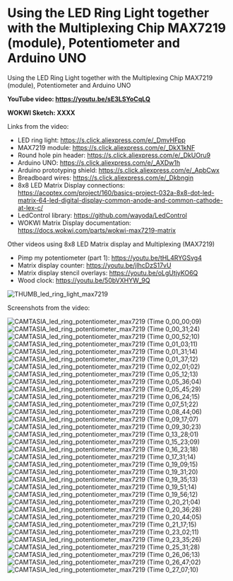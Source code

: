 # Using the LED Ring Light together with the Multiplexing Chip MAX7219 (module), Potentiometer and Arduino UNO
Using the LED Ring Light together with the Multiplexing Chip MAX7219 (module), Potentiometer and Arduino UNO


**YouTube video: https://youtu.be/sE3LSYoCqLQ**

**WOKWI Sketch: XXXX**


Links from the video:
- LED ring light: https://s.click.aliexpress.com/e/_DmvHFpp
- MAX7219 module: https://s.click.aliexpress.com/e/_DkX1kNF
- Round hole pin header: https://s.click.aliexpress.com/e/_DkUOru9
- Arduino UNO: https://s.click.aliexpress.com/e/_AXDw1h
- Arduino prototyping shield: https://s.click.aliexpress.com/e/_ApbCwx
- Breadboard wires: https://s.click.aliexpress.com/e/_Dkbngin
- 8x8 LED Matrix Display connections: https://acoptex.com/project/160/basics-project-032a-8x8-dot-led-matrix-64-led-digital-display-common-anode-and-common-cathode-at-lex-c/
- LedControl library: https://github.com/wayoda/LedControl
- WOKWI Matrix Display documentation: https://docs.wokwi.com/parts/wokwi-max7219-matrix

Other videos using 8x8 LED Matrix display and Multiplexing (MAX7219)
- Pimp my potentiometer (part 1): https://youtu.be/tHL4RYGSvg4
- Matrix display counter: https://youtu.be/jlhcDzS17vU
- Matrix display stencil overlays: https://youtu.be/oLgUtjyKO6Q
- Wood clock: https://youtu.be/50bVXHYW_9Q



![THUMB_led_ring_light_max7219](https://github.com/upiir/led_ring_light_with_max7219/assets/117754156/66c7708b-7ec0-464e-8043-a2afb5495284)


Screenshots from the video:

![CAMTASIA_led_ring_potentiometer_max7219 (Time 0_00_00;09)](https://github.com/upiir/led_ring_light_with_max7219/assets/117754156/b9bf6988-0acc-421d-bdd4-3a94aea17861)
![CAMTASIA_led_ring_potentiometer_max7219 (Time 0_00_31;24)](https://github.com/upiir/led_ring_light_with_max7219/assets/117754156/e440bb8d-66ac-4c61-91fc-074eb4fbf054)
![CAMTASIA_led_ring_potentiometer_max7219 (Time 0_00_52;10)](https://github.com/upiir/led_ring_light_with_max7219/assets/117754156/e7d62492-8ff4-4aac-b9d0-9b38ea455ebc)
![CAMTASIA_led_ring_potentiometer_max7219 (Time 0_01_03;11)](https://github.com/upiir/led_ring_light_with_max7219/assets/117754156/79684066-bd5c-4a0c-955d-fb32281ffff0)
![CAMTASIA_led_ring_potentiometer_max7219 (Time 0_01_31;14)](https://github.com/upiir/led_ring_light_with_max7219/assets/117754156/9d8dc05c-e5dc-4bc0-81ad-492ed090e9dd)
![CAMTASIA_led_ring_potentiometer_max7219 (Time 0_01_37;12)](https://github.com/upiir/led_ring_light_with_max7219/assets/117754156/61041d46-f8d2-4178-bed7-075cfee45caa)
![CAMTASIA_led_ring_potentiometer_max7219 (Time 0_02_01;02)](https://github.com/upiir/led_ring_light_with_max7219/assets/117754156/5e072723-7137-44ca-a9a4-1e715ef4d302)
![CAMTASIA_led_ring_potentiometer_max7219 (Time 0_05_12;13)](https://github.com/upiir/led_ring_light_with_max7219/assets/117754156/f52fcbec-63f4-4814-b4eb-8f5ac433138c)
![CAMTASIA_led_ring_potentiometer_max7219 (Time 0_05_36;04)](https://github.com/upiir/led_ring_light_with_max7219/assets/117754156/924514d2-063a-4c53-bda2-a56af031637d)
![CAMTASIA_led_ring_potentiometer_max7219 (Time 0_05_45;29)](https://github.com/upiir/led_ring_light_with_max7219/assets/117754156/40e58c30-60cd-41bb-8351-c8840ff88c7f)
![CAMTASIA_led_ring_potentiometer_max7219 (Time 0_06_24;15)](https://github.com/upiir/led_ring_light_with_max7219/assets/117754156/39cb6c3a-80c0-4024-b269-7db7a192dd8d)
![CAMTASIA_led_ring_potentiometer_max7219 (Time 0_07_51;22)](https://github.com/upiir/led_ring_light_with_max7219/assets/117754156/6d5869b4-312b-4e3f-8b29-9eee1682c1be)
![CAMTASIA_led_ring_potentiometer_max7219 (Time 0_08_44;06)](https://github.com/upiir/led_ring_light_with_max7219/assets/117754156/602d0a19-0981-4396-b583-e3ba3f5d9d29)
![CAMTASIA_led_ring_potentiometer_max7219 (Time 0_09_17;07)](https://github.com/upiir/led_ring_light_with_max7219/assets/117754156/0e2b99af-c964-43cd-8b5c-82155aa9d209)
![CAMTASIA_led_ring_potentiometer_max7219 (Time 0_09_30;23)](https://github.com/upiir/led_ring_light_with_max7219/assets/117754156/ac5b0516-6bfc-42fc-8995-333286b6b189)
![CAMTASIA_led_ring_potentiometer_max7219 (Time 0_13_28;01)](https://github.com/upiir/led_ring_light_with_max7219/assets/117754156/6bbf6563-5c59-451f-b93e-902c804ae0f0)
![CAMTASIA_led_ring_potentiometer_max7219 (Time 0_15_23;09)](https://github.com/upiir/led_ring_light_with_max7219/assets/117754156/6993c37b-9b22-4ecc-bc41-de705e8656cd)
![CAMTASIA_led_ring_potentiometer_max7219 (Time 0_16_23;18)](https://github.com/upiir/led_ring_light_with_max7219/assets/117754156/37909666-4cd4-4254-b355-77118e0ce038)
![CAMTASIA_led_ring_potentiometer_max7219 (Time 0_17_31;14)](https://github.com/upiir/led_ring_light_with_max7219/assets/117754156/1039e777-1c52-4707-a261-884316fa173f)
![CAMTASIA_led_ring_potentiometer_max7219 (Time 0_19_09;15)](https://github.com/upiir/led_ring_light_with_max7219/assets/117754156/3cd0d4ea-9263-44bd-97c2-58f783017d9a)
![CAMTASIA_led_ring_potentiometer_max7219 (Time 0_19_31;20)](https://github.com/upiir/led_ring_light_with_max7219/assets/117754156/90fb3083-5602-41e5-af3f-344b39986d4e)
![CAMTASIA_led_ring_potentiometer_max7219 (Time 0_19_35;13)](https://github.com/upiir/led_ring_light_with_max7219/assets/117754156/36faf376-5015-4543-a6cb-54c8b256d5d6)
![CAMTASIA_led_ring_potentiometer_max7219 (Time 0_19_51;14)](https://github.com/upiir/led_ring_light_with_max7219/assets/117754156/cfda5ff5-d157-41e6-afea-5497d2119031)
![CAMTASIA_led_ring_potentiometer_max7219 (Time 0_19_56;12)](https://github.com/upiir/led_ring_light_with_max7219/assets/117754156/5749f61a-1cc5-4f12-9840-c2c6d067e1cb)
![CAMTASIA_led_ring_potentiometer_max7219 (Time 0_20_21;04)](https://github.com/upiir/led_ring_light_with_max7219/assets/117754156/b0db0295-68ce-452d-882b-8fcadc05b167)
![CAMTASIA_led_ring_potentiometer_max7219 (Time 0_20_36;28)](https://github.com/upiir/led_ring_light_with_max7219/assets/117754156/cc22b9e1-cc7c-4a8c-a288-361825d7b910)
![CAMTASIA_led_ring_potentiometer_max7219 (Time 0_20_44;05)](https://github.com/upiir/led_ring_light_with_max7219/assets/117754156/ac647291-4893-48dc-9fc6-34dd6a8cb474)
![CAMTASIA_led_ring_potentiometer_max7219 (Time 0_21_17;15)](https://github.com/upiir/led_ring_light_with_max7219/assets/117754156/1f60c610-3b75-4fbe-a90c-452e89fb1365)
![CAMTASIA_led_ring_potentiometer_max7219 (Time 0_23_02;11)](https://github.com/upiir/led_ring_light_with_max7219/assets/117754156/d66be8ed-dd1a-4601-b00a-3edcc28ecb40)
![CAMTASIA_led_ring_potentiometer_max7219 (Time 0_23_35;26)](https://github.com/upiir/led_ring_light_with_max7219/assets/117754156/b5d14f76-f31d-45ff-bf37-66c37cd93261)
![CAMTASIA_led_ring_potentiometer_max7219 (Time 0_25_31;28)](https://github.com/upiir/led_ring_light_with_max7219/assets/117754156/1e933630-2975-4317-9c8d-267a506e0a69)
![CAMTASIA_led_ring_potentiometer_max7219 (Time 0_26_06;13)](https://github.com/upiir/led_ring_light_with_max7219/assets/117754156/8f7dc311-f9f5-41dc-a689-9e08346572d8)
![CAMTASIA_led_ring_potentiometer_max7219 (Time 0_26_47;02)](https://github.com/upiir/led_ring_light_with_max7219/assets/117754156/1d0d6bc1-3776-44f0-abe5-008e0e4b5f64)
![CAMTASIA_led_ring_potentiometer_max7219 (Time 0_27_07;10)](https://github.com/upiir/led_ring_light_with_max7219/assets/117754156/5fc5cc20-4a3f-4781-b177-d8ee153b7371)
